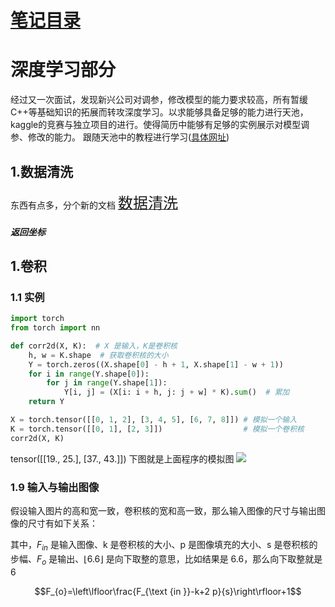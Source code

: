 
# [笔记目录](目录.md)
# 深度学习部分
经过又一次面试，发现新兴公司对调参，修改模型的能力要求较高，所有暂缓C++等基础知识的拓展而转攻深度学习。以求能够具备足够的能力进行天池，kaggle的竞赛与独立项目的进行。使得简历中能够有足够的实例展示对模型调参、修改的能力。
跟随天池中的教程进行学习([具体网址](https://tianchi.aliyun.com/course?spm=a2c22.12281897.J_3941670930.5.e34a23b7wA2LaV))

## 1.数据清洗
东西有点多，分个新的文档
[<font size="5">数据清洗</font>](数据清洗.md)
<h5 id="返回坐标">返回坐标</h5>

## 1.卷积
### 1.1 实例
```python
import torch 
from torch import nn

def corr2d(X, K):  # X 是输入，K是卷积核
    h, w = K.shape  # 获取卷积核的大小
    Y = torch.zeros((X.shape[0] - h + 1, X.shape[1] - w + 1))
    for i in range(Y.shape[0]):
        for j in range(Y.shape[1]):
            Y[i, j] = (X[i: i + h, j: j + w] * K).sum()  # 累加
    return Y

X = torch.tensor([[0, 1, 2], [3, 4, 5], [6, 7, 8]]) # 模拟一个输入
K = torch.tensor([[0, 1], [2, 3]])                  # 模拟一个卷积核
corr2d(X, K)
```
tensor([[19., 25.],
        [37., 43.]])
下图就是上面程序的模拟图
![](http://tianchi-media.oss-cn-beijing.aliyuncs.com/dragonball/DL/other/img/5.1_correlation.svg)
### 1.9 输入与输出图像

假设输入图片的高和宽一致，卷积核的宽和高一致，那么输入图像的尺寸与输出图像的尺寸有如下关系：

其中，$F_{in}$ 是输入图像、k 是卷积核的大小、p 是图像填充的大小、s 是卷积核的步幅、$F_o$ 是输出、$\lfloor 6.6 \rfloor$ 是向下取整的意思，比如结果是 6.6，那么向下取整就是 6

$$F_{o}=\left\lfloor\frac{F_{\text {in }}-k+2 p}{s}\right\rfloor+1$$